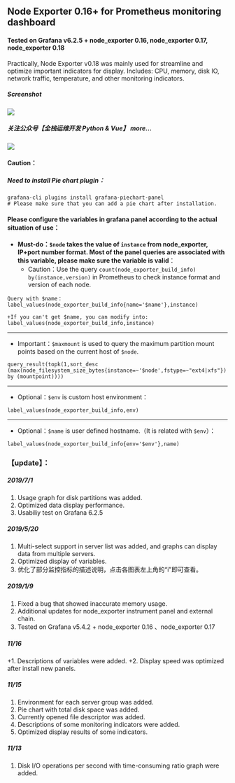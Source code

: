 ## Node Exporter 0.16+ for Prometheus monitoring dashboard
#### Tested on Grafana v6.2.5 + node_exporter 0.16, node_exporter 0.17, node_exporter 0.18
Practically, Node Exporter v0.18 was mainly used for streamline and optimize important indicators for display.
Includes: CPU, memory, disk IO, network traffic, temperature, and other monitoring indicators.
##### Screenshot
![](https://github.com/starsliao/Prometheus/raw/master/node_exporter/Node_Exporter.png)
##### 关注公众号【**全栈运维开发 Python & Vue**】 more...
![](https://raw.githubusercontent.com/starsliao/Prometheus/master/qr.png)
#### Caution：
##### Need to install Pie chart plugin：
```
grafana-cli plugins install grafana-piechart-panel
# Please make sure that you can add a pie chart after installation.
```

#### Please configure the variables in grafana panel according to the actual situation of use：

- **Must-do：`$node` takes the value of `instance` from node_exporter, IP+port number format. Most of the panel queries are associated with this variable, please make sure the variable is valid**：
  - Caution：Use the query `count(node_exporter_build_info) by(instance,version)` in Prometheus to check instance format and version of each node.
```
Query with $name：
label_values(node_exporter_build_info{name='$name'},instance)

+If you can't get $name, you can modify into:
label_values(node_exporter_build_info,instance)
```
---
- Important：`$maxmount` is used to query the maximum partition mount points based on the current host of `$node`.
```
query_result(topk(1,sort_desc (max(node_filesystem_size_bytes{instance=~'$node',fstype=~"ext4|xfs"}) by (mountpoint))))
```
---
- Optional：`$env` is custom host environment：
```
label_values(node_exporter_build_info,env)
```
---
- Optional：`$name` is user defined hostname.（It is related with `$env`）：
```
label_values(node_exporter_build_info{env='$env'},name)
```
### 【update】：
##### 2019/7/1
1. Usage graph for disk partitions was added.
2. Optimized data display performance.
3. Usabiliy test on Grafana 6.2.5
##### 2019/5/20
1. Multi-select support in server list was added, and graphs can display data from multiple servers.
2. Optimized display of variables.
3. 优化了部分监控指标的描述说明，点击各图表左上角的“i”即可查看。
##### 2019/1/9
1. Fixed a bug that showed inaccurate memory usage.
2. Additional updates for node_exporter instrument panel and external chain.
3. Tested on Grafana v5.4.2 + node_exporter 0.16 、node_exporter 0.17
##### 11/16
+1. Descriptions of variables were added.
+2. Display speed was optimized after install new panels.
##### 11/15  
1. Environment for each server group was added.
2. Pie chart with total disk space was added.
3. Currently opened file descriptor was added.
4. Descriptions of some monitoring indicators were added.
5. Optimized display results of some indicators.
##### 11/13  
1. Disk I/O operations per second with time-consuming ratio graph were added.
